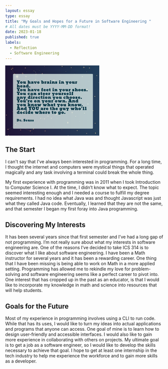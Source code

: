 ```yaml
---
layout: essay
type: essay
title: "My Goals and Hopes for a Future in Software Engineering "
# All dates must be YYYY-MM-DD format!
date: 2023-01-18
published: true
labels:
  - Reflection
  - Software Engineering
---
```


<!--Third, create a technical essay (approximately 3-4 paragraphs) that discusses your interests in software engineering and what kinds of skills and experiences you hope to develop in future.-->



<img width="300px" class="rounded float-start pe-4" src="../essays/img/essay03/drseuss.png">


## The Start
I can't say that I've always been interested in programming. For a long time, I thought the internet and computers were mystical things that operated magically and any task involving a terminal could break the whole thing. 

My first experience with programming was in 2011 when I took Introduction to Computer Science I. At the time, I didn’t know what to expect. The topic seemed interesting enough and I needed a course to fulfill my degree requirements. I had no idea what Java was and thought Javascript was just what they called Java code. Eventually, I learned that they are not the same, and that semester I began my first foray into Java programming.


## Discovering My Interests
It has been several years since that first semester and I’ve had a long gap of not programming. I’m not really sure about what my interests in software engineering are. One of the reasons I’ve decided to take ICS 314 is to discover what I like about software engineering. I have been a Math instructor for several years and it has been a rewarding career. One thing that I have been missing is being able to work on Math in a more applied setting. Programming has allowed me to rekindle my love for problem-solving and software engineering seems like a perfect career to pivot into. One interest that has cropped up in the past as an educator, is that I would like to incorporate my knowledge in math and science into resources that will help students.


## Goals for the Future
Most of my experience in programming involves using a CLI to run code. While that has its uses, I would like to turn my ideas into actual applications and programs that anyone can access. One goal of mine is to learn how to design user-friendly and accessible interfaces. I would also like to gain more experience in collaborating with others on projects. My ultimate goal is to get a job as a software engineer, so I would like to develop the skills necessary to achieve that goal. I hope to get at least one internship in the tech industry to help me experience the workforce and to gain more skills as a developer.
